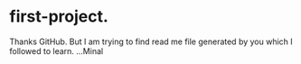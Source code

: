 # first-project.
Thanks GitHub.
But I am trying to find read me file
generated by you
which I followed to learn.
...Minal
